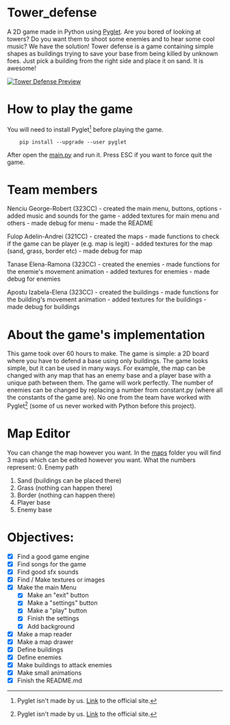 # Tower_defense
A 2D game made in Python using [Pyglet](https://pyglet.org). Are you bored of looking at towers? Do you want them to shoot some enemies and to hear some cool music?
We have the solution! Tower defense is a game containing simple shapes as buildings trying to save your base from being killed by unknown foes. Just pick a building from the right side and place it on sand. It is awesome!

[![Tower Defense Preview](http://img.youtube.com/vi/9fCq2ZyGRy8/0.jpg)](https://www.youtube.com/watch?v=9fCq2ZyGRy8)

# How to play the game
You will need to install Pyglet[^1] before playing the game.

```
    pip install --upgrade --user pyglet
```

After open the [main.py](./src/main.py) and run it. Press ESC if you want to force quit the game.

# Team members
Nenciu George-Robert (323CC)
    - created the main menu, buttons, options
    - added music and sounds for the game
    - added textures for main menu and others
    - made debug for menu
    - made the README

Fulop Adelin-Andrei  (321CC)
    - created the maps
    - made functions to check if the game can be player (e.g. map is legit)
    - added textures for the map (sand, grass, border etc)
    - made debug for map

Tanase Elena-Ramona  (323CC)
    - created the enemies
    - made functions for the enemie's movement animation
    - added textures for enemies
    - made debug for enemies

Apostu Izabela-Elena (323CC)
    - created the buildings
    - made functions for the building's movement animation
    - added textures for the buildings
    - made debug for buildings

# About the game's implementation
This game took over 60 hours to make. The game is simple: a 2D board where you have to defend a base using only buildings. The game looks simple, but it can be used in many ways. For example, the map can be changed with any map that has an enemy base and a player base with a unique path between them. The game will work perfectly. The number of enemies can be changed by replacing a number from constant.py (where all the constants of the game are).
No one from the team have worked with Pyglet[^1] (some of us never worked with Python before this project).

# Map Editor
You can change the map however you want. In the [maps](./assets/maps) folder you will find 3 maps which can be edited however you want. What the numbers represent:
0. Enemy path
1. Sand (buildings can be placed there)
2. Grass (nothing can happen there)
3. Border (nothing can happen there)
4. Player base
5. Enemy base

# Objectives:
- [x] Find a good game engine
- [x] Find songs for the game
- [x] Find good sfx sounds
- [x] Find / Make textures or images
- [x] Make the main Menu
    - [x] Make an "exit" button
    - [x] Make a "settings" button
    - [x] Make a "play" button
    - [x] Finish the settings
    - [x] Add background
- [x] Make a map reader
- [x] Make a map drawer
- [x] Define buildings
- [x] Define enemies
- [x] Make buildings to attack enemies
- [x] Make small animations
- [x] Finish the README.md

[^1]: Pyglet isn't made by us. [Link](https://pyglet.org) to the official site.
